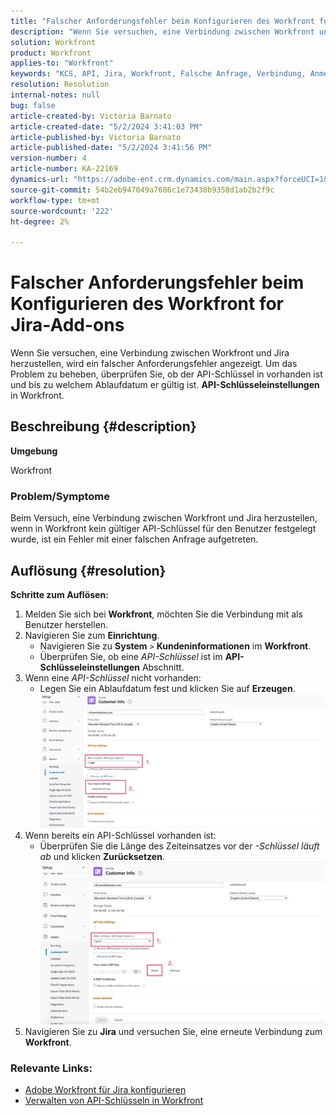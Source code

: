```yaml
---
title: "Falscher Anforderungsfehler beim Konfigurieren des Workfront for Jira-Add-ons"
description: "Wenn Sie versuchen, eine Verbindung zwischen Workfront und Jira herzustellen, wird ein falscher Anforderungsfehler angezeigt."
solution: Workfront
product: Workfront
applies-to: "Workfront"
keywords: "KCS, API, Jira, Workfront, Falsche Anfrage, Verbindung, Anmeldung"
resolution: Resolution
internal-notes: null
bug: false
article-created-by: Victoria Barnato
article-created-date: "5/2/2024 3:41:03 PM"
article-published-by: Victoria Barnato
article-published-date: "5/2/2024 3:41:56 PM"
version-number: 4
article-number: KA-22169
dynamics-url: "https://adobe-ent.crm.dynamics.com/main.aspx?forceUCI=1&pagetype=entityrecord&etn=knowledgearticle&id=47b4635d-9a08-ef11-9f89-6045bd06eea5"
source-git-commit: 54b2eb947049a7686c1e73438b9358d1ab2b2f9c
workflow-type: tm+mt
source-wordcount: '222'
ht-degree: 2%

---
```


# Falscher Anforderungsfehler beim Konfigurieren des Workfront for Jira-Add-ons


Wenn Sie versuchen, eine Verbindung zwischen Workfront und Jira herzustellen, wird ein falscher Anforderungsfehler angezeigt. Um das Problem zu beheben, überprüfen Sie, ob der API-Schlüssel in vorhanden ist und bis zu welchem Ablaufdatum er gültig ist. <b>API-Schlüsseleinstellungen</b> in Workfront.

## Beschreibung {#description}


<b>Umgebung</b>

Workfront

### <b>Problem/Symptome</b>

Beim Versuch, eine Verbindung zwischen Workfront und Jira herzustellen, wenn in Workfront kein gültiger API-Schlüssel für den Benutzer festgelegt wurde, ist ein Fehler mit einer falschen Anfrage aufgetreten.


## Auflösung {#resolution}

<b>Schritte zum Auflösen:</b>
1. Melden Sie sich bei <b>Workfront</b>, möchten Sie die Verbindung mit als Benutzer herstellen.
2. Navigieren Sie zum <b>Einrichtung</b>.
   - Navigieren Sie zu <b>System</b> `>`  <b>Kundeninformationen</b> im <b>Workfront</b>.
   - Überprüfen Sie, ob eine *API-Schlüssel* ist im <b>API-Schlüsseleinstellungen</b> Abschnitt.
3. Wenn eine *API-Schlüssel* nicht vorhanden:
   - Legen Sie ein Ablaufdatum fest und klicken Sie auf <b>Erzeugen</b>.![](assets/8674b399-6903-ee11-8f6e-6045bd006c82.png)
4. Wenn bereits ein API-Schlüssel vorhanden ist:
   - Überprüfen Sie die Länge des Zeiteinsatzes vor der *-Schlüssel läuft ab* und klicken <b>Zurücksetzen</b>.![](assets/85b20db8-6903-ee11-8f6e-6045bd006c82.png)
5. Navigieren Sie zu <b>Jira</b> und versuchen Sie, eine erneute Verbindung zum <b>Workfront</b>.




### <b>Relevante Links:</b>

- [Adobe Workfront für Jira konfigurieren](https://experienceleague.adobe.com/docs/workfront/using/adobe-workfront-integrations/workfront-for-jira/configure-workfront-for-jira.html?lang=en)
- [Verwalten von API-Schlüsseln in Workfront](https://experienceleague.adobe.com/docs/workfront/using/administration-and-setup/manage-wf/security/manage-api-keys.html?lang=en)

